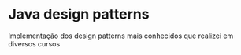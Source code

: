 # Java design patterns

Implementação dos design patterns mais conhecidos que realizei em diversos cursos

